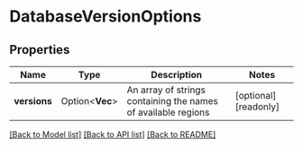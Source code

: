 # DatabaseVersionOptions

## Properties

Name | Type | Description | Notes
------------ | ------------- | ------------- | -------------
**versions** | Option<**Vec<String>**> | An array of strings containing the names of available regions | [optional][readonly]

[[Back to Model list]](../README.md#documentation-for-models) [[Back to API list]](../README.md#documentation-for-api-endpoints) [[Back to README]](../README.md)



